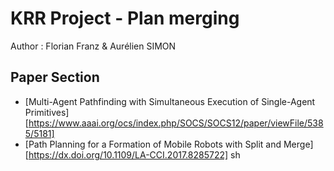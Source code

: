 # KRR Project - Plan merging
Author : Florian Franz & Aurélien SIMON


## Paper Section
- [Multi-Agent Pathfinding with Simultaneous Execution of Single-Agent Primitives][https://www.aaai.org/ocs/index.php/SOCS/SOCS12/paper/viewFile/5385/5181]
- [Path Planning for a Formation of Mobile Robots with Split and Merge][https://dx.doi.org/10.1109/LA-CCI.2017.8285722] sh
